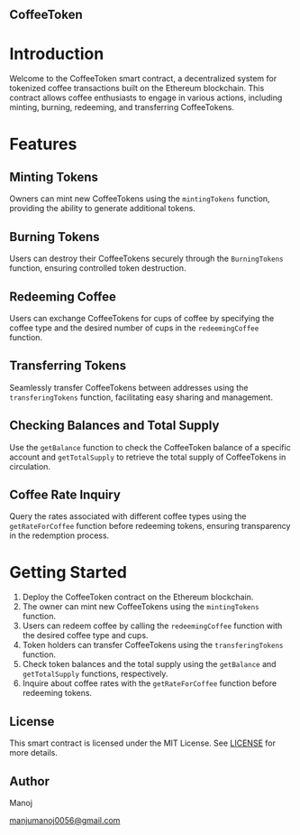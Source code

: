 ## CoffeeToken

# Introduction

Welcome to the CoffeeToken smart contract, a decentralized system for tokenized coffee transactions built on the Ethereum blockchain. This contract allows coffee enthusiasts to engage in various actions, including minting, burning, redeeming, and transferring CoffeeTokens.

# Features

## Minting Tokens

Owners can mint new CoffeeTokens using the `mintingTokens` function, providing the ability to generate additional tokens.

## Burning Tokens

Users can destroy their CoffeeTokens securely through the `BurningTokens` function, ensuring controlled token destruction.

## Redeeming Coffee

Users can exchange CoffeeTokens for cups of coffee by specifying the coffee type and the desired number of cups in the `redeemingCoffee` function.

## Transferring Tokens

Seamlessly transfer CoffeeTokens between addresses using the `transferingTokens` function, facilitating easy sharing and management.

## Checking Balances and Total Supply

Use the `getBalance` function to check the CoffeeToken balance of a specific account and `getTotalSupply` to retrieve the total supply of CoffeeTokens in circulation.

## Coffee Rate Inquiry

Query the rates associated with different coffee types using the `getRateForCoffee` function before redeeming tokens, ensuring transparency in the redemption process.

# Getting Started

1. Deploy the CoffeeToken contract on the Ethereum blockchain.
2. The owner can mint new CoffeeTokens using the `mintingTokens` function.
3. Users can redeem coffee by calling the `redeemingCoffee` function with the desired coffee type and cups.
4. Token holders can transfer CoffeeTokens using the `transferingTokens` function.
5. Check token balances and the total supply using the `getBalance` and `getTotalSupply` functions, respectively.
6. Inquire about coffee rates with the `getRateForCoffee` function before redeeming tokens.

## License 
This smart contract is licensed under the MIT License. See [LICENSE](LICENSE) for more details.

## Author 

Manoj 

manjumanoj0056@gmail.com
